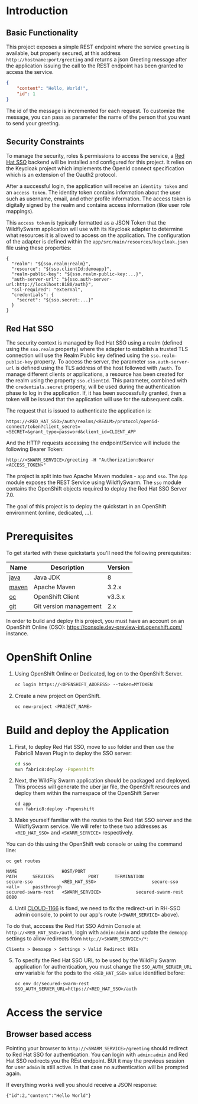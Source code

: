 # Introduction

## Basic Functionality

This project exposes a simple REST endpoint where the service `greeting` is available, but properly secured, at this address `http://hostname:port/greeting`
and returns a json Greeting message after the application issuing the call to the REST endpoint has been granted to access the service.

```json
{
    "content": "Hello, World!",
    "id": 1
}
```

The id of the message is incremented for each request. To customize the message, you can pass as parameter the name of the person that you want to send your greeting.

## Security Constraints

To manage the security, roles & permissions to access the service, a [Red Hat SSO](https://access.redhat.com/documentation/en/red-hat-single-sign-on/7.0/securing-applications-and-services-guide/securing-applications-and-services-guide) backend will be installed and configured for this project.
It relies on the Keycloak project which implements the OpenId connect specification which is an extension of the Oauth2 protocol.

After a successful login, the application will receive an `identity token` and an `access token`.
The identity token contains information about the user such as username, email, and other profile information.
The access token is digitally signed by the realm and contains access information (like user role mappings).

This `access token` is typically formatted as a JSON Token that the WildflySwarm application will use with its Keycloak adapter to determine what resources it is allowed to access on the application.
The configuration of the adapter is defined within the `app/src/main/resources/keycloak.json` file using these properties:

```
{
  "realm": "${sso.realm:realm}",
  "resource": "${sso.clientId:demoapp}",
  "realm-public-key": "${sso.realm-public-key:...}",
  "auth-server-url": "${sso.auth-server-url:http://localhost:8180/auth}",  
  "ssl-required": "external",  
  "credentials": {
    "secret": "${sso.secret:...}"
  }  
}

```

## Red Hat SSO

The security context is managed by Red Hat SSO using a realm (defined using the `sso.realm` property) where the adapter to establish a trusted TLS connection will use the Realm Public key defined using the `sso.realm-public-key` property.
To access the server, the parameter `sso.auth-server-url` is defined using the TLS address of the host followed with `/auth`.
To manage different clients or applications, a resource has been created for the realm using the property `sso.clientId`.
This parameter, combined with the `credentials.secret` property, will be used during the authentication phase to log in the application.
If, it has been successfully granted, then a token will be issued that the application will use for the subsequent calls.

The request that is issued to authenticate the application is:

```
https://<RED_HAT_SSO>/auth/realms/<REALM>/protocol/openid-connect/token?client_secret=<SECRET>&grant_type=password&client_id=CLIENT_APP
```

And the HTTP requests accessing the endpoint/Service will include the following Bearer Token:

```
http://<SWARM_SERVICE>/greeting -H "Authorization:Bearer <ACCESS_TOKEN>"
```

The project is split into two Apache Maven modules - `app` and `sso`.
The `App` module exposes the REST Service using WildflySwarm.
The `sso` module contains the OpenShift objects required to deploy the Red Hat SSO Server 7.0.

The goal of this project is to deploy the quickstart in an OpenShift environment (online, dedicated, ...).

# Prerequisites

To get started with these quickstarts you'll need the following prerequisites:

Name | Description | Version
--- | --- | ---
[java][1] | Java JDK | 8
[maven][2] | Apache Maven | 3.2.x
[oc][3] | OpenShift Client | v3.3.x
[git][4] | Git version management | 2.x

[1]: http://www.oracle.com/technetwork/java/javase/downloads/
[2]: https://maven.apache.org/download.cgi?Preferred=ftp://mirror.reverse.net/pub/apache/
[3]: https://docs.openshift.com/enterprise/3.2/cli_reference/get_started_cli.html
[4]: https://git-scm.com/book/en/v2/Getting-Started-Installing-Git

In order to build and deploy this project, you must have an account on an OpenShift Online (OSO): https://console.dev-preview-int.openshift.com/ instance.

# OpenShift Online

1. Using OpenShift Online or Dedicated, log on to the OpenShift Server.

    ```bash
    oc login https://<OPENSHIFT_ADDRESS> --token=MYTOKEN
    ```

2. Create a new project on OpenShift.

    ```bash
    oc new-project <PROJECT_NAME>
    ```

# Build and deploy the Application

1. First, to deploy Red Hat SSO, move to `sso` folder and then use the Fabric8 Maven Plugin to deploy the SSO server:

    ```bash
    cd sso
    mvn fabric8:deploy -Popenshift
    ```

2. Next, the WildFly Swarm application should be packaged and deployed. This process will generate the uber jar file, the OpenShift resources
   and deploy them within the namespace of the OpenShift Server

    ```
    cd app
    mvn fabric8:deploy -Popenshift
    ```

3. Make yourself familiar with the routes to the Red Hat SSO server and the WildflySwarm service. We will refer to these two addresses as `<RED_HAT_SSO>` and `<SWARM_SERVICE>` respectively.

  You can do this using the OpenShift web console or using the command line:

  ```
  oc get routes

  NAME                 HOST/PORT                                                 PATH      SERVICES             PORT      TERMINATION
secure-sso           <RED_HAT_SSO>                     secure-sso           <all>     passthrough
secured-swarm-rest   <SWARM_SERVICE>             secured-swarm-rest   8080      
  ```

4. Until [CLOUD-1166](https://issues.jboss.org/browse/CLOUD-1166) is fixed, we need to fix the redirect-uri in RH-SSO admin console, to point to our app's route (`<SWARM_SERVICE>` above).

  To do that, acccess the Red Hat SSO Admin Console at `http://<RED_HAT_SSO>/auth`, login with `admin:admin` and update the `demoapp` settings to allow redirects from `http://<SWARM_SERVICE>/*`:

  ```
  Clients > Demoapp > Settings > Valid Redirect URIs     
  ```

5. To specify the Red Hat SSO URL to be used by the WildFly Swarm application for authentication,
you must change the `SSO_AUTH_SERVER_URL` env variable for the pods to the `<RED_HAT_SSO>` value identified before:

    ```
    oc env dc/secured-swarm-rest SSO_AUTH_SERVER_URL=https://<RED_HAT_SSO>/auth

    ```    

# Access the service

## Browser based access

Pointing your browser to `http://<SWARM_SERVICE>/greeting` should redirect to Red Hat SSO for authentication.
You can login with `admin:admin` and Red Hat SSO redirects you the REst endpoint. BUt it may the previous session for user `admin`
is still active. In that case no authentication will be prompted again.

If everything works well you should receive a JSON response:

```
{"id":2,"content":"Hello World"}   
```
